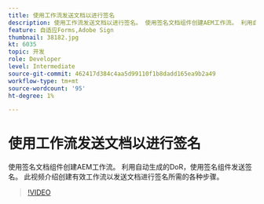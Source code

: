 ```yaml
---
title: 使用工作流发送文档以进行签名
description: 使用工作流发送文档以进行签名。 使用签名文档组件创建AEM工作流。 利用自动生成的DoR，使用签名组件发送签名。 此视频介绍创建有效工作流以发送文档进行签名所需的各种步骤。
feature: 自适应Forms,Adobe Sign
thumbnail: 38182.jpg
kt: 6035
topic: 开发
role: Developer
level: Intermediate
source-git-commit: 462417d384c4aa5d99110f1b8dadd165ea9b2a49
workflow-type: tm+mt
source-wordcount: '95'
ht-degree: 1%

---
```


# 使用工作流发送文档以进行签名

使用签名文档组件创建AEM工作流。 利用自动生成的DoR，使用签名组件发送签名。
此视频介绍创建有效工作流以发送文档进行签名所需的各种步骤。

>[!VIDEO](https://video.tv.adobe.com/v/38182/?quality=9&learn=on)